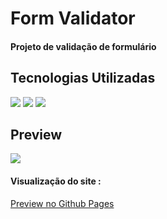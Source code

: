 
<h1>Form Validator</h1>
<h4>Projeto de validação de formulário</h4>
<h2>Tecnologias Utilizadas</h2>
<div style="display: inline_block">
  <img  src="https://img.shields.io/badge/HTML5-E34F26?style=for-the-badge&logo=html5&logoColor=white">
  <img src="https://img.shields.io/badge/CSS3-1572B6?style=for-the-badge&logo=css3&logoColor=white">
  <img src="https://img.shields.io/badge/JavaScript-F7DF1E?style=for-the-badge&logo=javascript&logoColor=black">
 </div>
<h2>Preview</h2>
<img margin-bottom="20px" src="assets/images/readme.PNG"">
<h4  style="display: inline_block">Visualização do site :</h4><a style="display: inline_block" target="blank" href="https://joao5142.github.io/vanillawebprojects/formValidator/">Preview no Github Pages</a>

